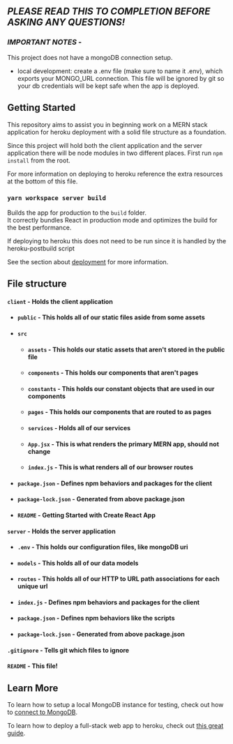 ## _**PLEASE READ THIS TO COMPLETION BEFORE ASKING ANY QUESTIONS!**_

### _**IMPORTANT NOTES**_ - 
This project does not have a mongoDB connection setup.
- local development: create a .env file (make sure to name it .env), which exports your MONGO_URL connection. This file will be ignored by git so your db credentials will be kept safe when the app is deployed.


## Getting Started
This repository aims to assist you in beginning work on a MERN stack application for heroku deployment with a solid file structure as a foundation.

Since this project will hold both the client application and the server application there will be node modules in two different places. First run `npm install` from the root.

For more information on deploying to heroku reference the extra resources at the bottom of this file.


### `yarn workspace server build`

Builds the app for production to the `build` folder.<br>
It correctly bundles React in production mode and optimizes the build for the best performance.

If deploying to heroku this does not need to be run since it is handled by the heroku-postbuild script<br>

See the section about [deployment](https://facebook.github.io/create-react-app/docs/deployment) for more information.


## File structure
#### `client` - Holds the client application
- #### `public` - This holds all of our static files aside from some assets
- #### `src`
    - #### `assets` - This holds our static assets that aren't stored in the public file
    - #### `components` - This holds our components that aren't pages
    - #### `constants` - This holds our constant objects that are used in our components
    - #### `pages` - This holds our components that are routed to as pages
    - #### `services` - Holds all of our services
    - #### `App.jsx` - This is what renders the primary MERN app, should not change
    - #### `index.js` - This is what renders all of our browser routes
- #### `package.json` - Defines npm behaviors and packages for the client
- #### `package-lock.json` - Generated from above package.json
- #### `README` - Getting Started with Create React App
#### `server` - Holds the server application
- #### `.env` - This holds our configuration files, like mongoDB uri
- #### `models` - This holds all of our data models
- #### `routes` - This holds all of our HTTP to URL path associations for each unique url
- #### `index.js` - Defines npm behaviors and packages for the client
- #### `package.json` - Defines npm behaviors like the scripts
- #### `package-lock.json` - Generated from above package.json
#### `.gitignore` - Tells git which files to ignore
#### `README` - This file!

## Learn More
To learn how to setup a local MongoDB instance for testing, check out how to [connect to MongoDB](https://docs.mongodb.com/guides/server/drivers/).

To learn how to deploy a full-stack web app to heroku, check out [this great guide](https://daveceddia.com/deploy-react-express-app-heroku/).